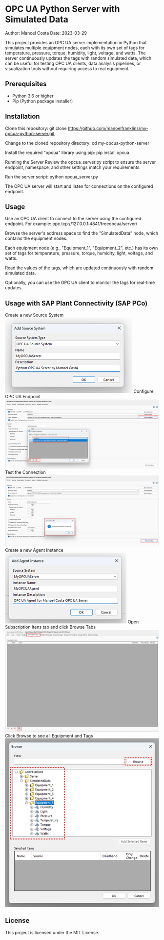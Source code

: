 # OPC UA Python Server with Simulated Data

Author: Manoel Costa
Date: 2023-03-29

This project provides an OPC UA server implementation in Python that simulates multiple equipment nodes, each with its own set of tags for temperature, pressure, torque, humidity, light, voltage, and watts. The server continuously updates the tags with random simulated data, which can be useful for testing OPC UA clients, data analysis pipelines, or visualization tools without requiring access to real equipment.

## Prerequisites

- Python 3.6 or higher
- Pip (Python package installer)

## Installation

Clone this repository:
git clone https://github.com/manoelfranklins/my-opcua-python-server.git

Change to the cloned repository directory:
cd my-opcua-python-server

Install the required "opcua" library using pip:
pip install opcua

Running the Server
Review the opcua_server.py script to ensure the server endpoint, namespace, and other settings match your requirements.

Run the server script:
python opcua_server.py

The OPC UA server will start and listen for connections on the configured endpoint.

## Usage

Use an OPC UA client to connect to the server using the configured endpoint. For example:
opc.tcp://127.0.0.1:4841/freeopcua/server/

Browse the server's address space to find the "SimulatedData" node, which contains the equipment nodes.

Each equipment node (e.g., "Equipment_1", "Equipment_2", etc.) has its own set of tags for temperature, pressure, torque, humidity, light, voltage, and watts.

Read the values of the tags, which are updated continuously with random simulated data.

Optionally, you can use the OPC UA client to monitor the tags for real-time updates.

## Usage with SAP Plant Connectivity (SAP PCo)

Create a new Source System
![Using Python OPC UA Server with PCo](Images/Picture1.png)
Configure OPC UA Endpoint
![Using Python OPC UA Server with PCo](Images/Picture2.png)
Test the Connection
![Using Python OPC UA Server with PCo](Images/Picture3.png)
Create a new Agent Instance
![Using Python OPC UA Server with PCo](Images/Picture4.png)
Open Subscription Itens tab and click Browse Tabs
![Using Python OPC UA Server with PCo](Images/Picture5.png)
Click Browse to see all Equipment and Tags
![Using Python OPC UA Server with PCo](Images/Picture6.png)

## License
This project is licensed under the MIT License.
